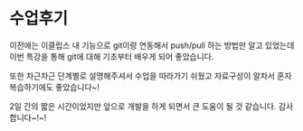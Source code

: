 # 수업후기

이전에는 이클립스 내 기능으로 git이랑 연동해서 push/pull 하는 방법만 알고 있었는데 이번 특강을 통해 git에 대해 기초부터 배우게 되어 좋았습니다.

또한 차근차근 단계별로 설명해주셔서 수업을 따라가기 쉬웠고 자료구성이 알차서 혼자 복습하기에도 좋았습니다~!

2일 간의 짧은 시간이었지만 앞으로 개발을 하게 되면서 큰 도움이 될 것 같습니다. 감사합니다~!~! 

